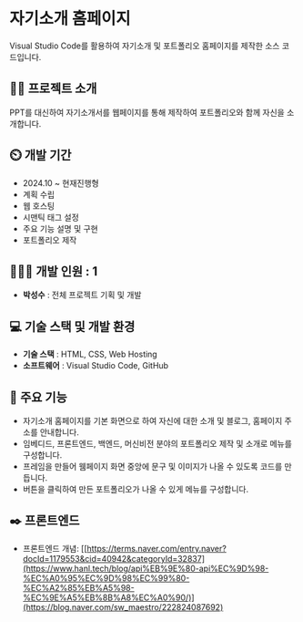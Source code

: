 # 자기소개 홈페이지
Visual Studio Code를 활용하여 자기소개 및 포트폴리오 홈페이지를 제작한 소스 코드입니다.

## 👨‍🏫 프로젝트 소개
PPT를 대신하여 자기소개서를 웹페이지를 통해 제작하여 포트폴리오와 함께 자신을 소개합니다.

## ⏲️ 개발 기간 
- 2024.10 ~ 현재진행형
- 계획 수립
- 웹 호스팅
- 시맨틱 태그 설정
- 주요 기능 설명 및 구현
- 포트폴리오 제작
  
## 🧑‍🤝‍🧑 개발 인원 : 1
- **박성수** : 전체 프로젝트 기획 및 개발

## 💻 기술 스택 및 개발 환경
- **기술 스택** : HTML, CSS, Web Hosting
- **소프트웨어** : Visual Studio Code, GitHub

## 📌 주요 기능
- 자기소개 홈페이지를 기본 화면으로 하여 자신에 대한 소개 및 블로그, 홈페이지 주소를 안내합니다.
- 임베디드, 프론트엔드, 백엔드, 머신비전 분야의 포트폴리오 제작 및 소개로 메뉴를 구성합니다.
- 프레임을 만들어 웸페이지 화면 중앙에 문구 및 이미지가 나올 수 있도록 코드를 만듭니다. 
- 버튼을 클릭하여 만든 포트폴리오가 나올 수 있게 메뉴를 구성합니다.

## ✒️ 프론트엔드
- 프론트엔드 개념: [[https://terms.naver.com/entry.naver?docId=1179553&cid=40942&categoryId=32837](https://www.hanl.tech/blog/api%EB%9E%80-api%EC%9D%98-%EC%A0%95%EC%9D%98%EC%99%80-%EC%A2%85%EB%A5%98-%EC%9E%A5%EB%8B%A8%EC%A0%90/)](https://blog.naver.com/sw_maestro/222824087692)
